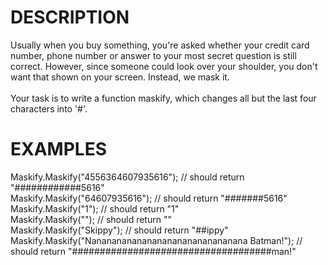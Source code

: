 # DESCRIPTION
Usually when you buy something, you're asked whether your credit card number, phone number or answer to your most secret question is still correct. However, since someone could look over your shoulder, you don't want that shown on your screen. Instead, we mask it.
<br><br>
Your task is to write a function maskify, which changes all but the last four characters into '#'.

# EXAMPLES
Maskify.Maskify("4556364607935616"); // should return "############5616"
<br>
Maskify.Maskify("64607935616");      // should return "#######5616"
<br>
Maskify.Maskify("1");                // should return "1"
<br>
Maskify.Maskify("");                 // should return ""
<br>
Maskify.Maskify("Skippy");                                   // should return "##ippy"
<br>
Maskify.Maskify("Nananananananananananananananana Batman!"); // should return "####################################man!"

